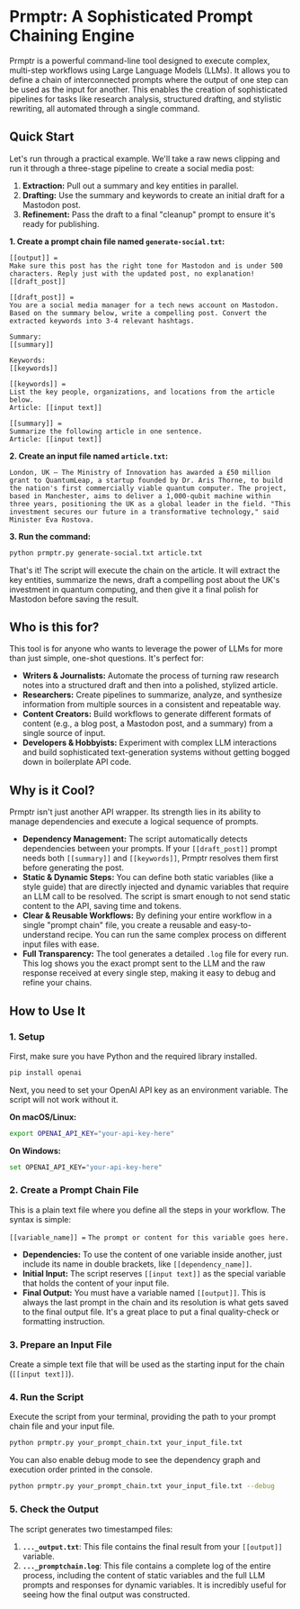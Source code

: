 # Prmptr: A Sophisticated Prompt Chaining Engine

Prmptr is a powerful command-line tool designed to execute complex, multi-step workflows using Large Language Models (LLMs). It allows you to define a chain of interconnected prompts where the output of one step can be used as the input for another. This enables the creation of sophisticated pipelines for tasks like research analysis, structured drafting, and stylistic rewriting, all automated through a single command.

## Quick Start

Let's run through a practical example. We'll take a raw news clipping and run it through a three-stage pipeline to create a social media post:

1.  **Extraction:** Pull out a summary and key entities in parallel.
2.  **Drafting:** Use the summary and keywords to create an initial draft for a Mastodon post.
3.  **Refinement:** Pass the draft to a final "cleanup" prompt to ensure it's ready for publishing.

**1. Create a prompt chain file named `generate-social.txt`:**

```
[[output]] =
Make sure this post has the right tone for Mastodon and is under 500 characters. Reply just with the updated post, no explanation!
[[draft_post]]

[[draft_post]] =
You are a social media manager for a tech news account on Mastodon. Based on the summary below, write a compelling post. Convert the extracted keywords into 3-4 relevant hashtags.

Summary:
[[summary]]

Keywords:
[[keywords]]

[[keywords]] =
List the key people, organizations, and locations from the article below.
Article: [[input text]]

[[summary]] =
Summarize the following article in one sentence.
Article: [[input text]]
```

**2. Create an input file named `article.txt`:**

```
London, UK – The Ministry of Innovation has awarded a £50 million grant to QuantumLeap, a startup founded by Dr. Aris Thorne, to build the nation's first commercially viable quantum computer. The project, based in Manchester, aims to deliver a 1,000-qubit machine within three years, positioning the UK as a global leader in the field. "This investment secures our future in a transformative technology," said Minister Eva Rostova.
```

**3. Run the command:**

```bash
python prmptr.py generate-social.txt article.txt
```

That's it! The script will execute the chain on the article. It will extract the key entities, summarize the news, draft a compelling post about the UK's investment in quantum computing, and then give it a final polish for Mastodon before saving the result.

## Who is this for?

This tool is for anyone who wants to leverage the power of LLMs for more than just simple, one-shot questions. It's perfect for:

* **Writers & Journalists:** Automate the process of turning raw research notes into a structured draft and then into a polished, stylized article.
* **Researchers:** Create pipelines to summarize, analyze, and synthesize information from multiple sources in a consistent and repeatable way.
* **Content Creators:** Build workflows to generate different formats of content (e.g., a blog post, a Mastodon post, and a summary) from a single source of input.
* **Developers & Hobbyists:** Experiment with complex LLM interactions and build sophisticated text-generation systems without getting bogged down in boilerplate API code.

## Why is it Cool?

Prmptr isn't just another API wrapper. Its strength lies in its ability to manage dependencies and execute a logical sequence of prompts.

* **Dependency Management:** The script automatically detects dependencies between your prompts. If your `[[draft_post]]` prompt needs both `[[summary]]` and `[[keywords]]`, Prmptr resolves them first before generating the post.
* **Static & Dynamic Steps:** You can define both static variables (like a style guide) that are directly injected and dynamic variables that require an LLM call to be resolved. The script is smart enough to not send static content to the API, saving time and tokens.
* **Clear & Reusable Workflows:** By defining your entire workflow in a single "prompt chain" file, you create a reusable and easy-to-understand recipe. You can run the same complex process on different input files with ease.
* **Full Transparency:** The tool generates a detailed `.log` file for every run. This log shows you the exact prompt sent to the LLM and the raw response received at every single step, making it easy to debug and refine your chains.

## How to Use It

### 1. Setup

First, make sure you have Python and the required library installed.

```bash
pip install openai
```

Next, you need to set your OpenAI API key as an environment variable. The script will not work without it.

**On macOS/Linux:**
```bash
export OPENAI_API_KEY="your-api-key-here"
```

**On Windows:**
```bash
set OPENAI_API_KEY="your-api-key-here"
```

### 2. Create a Prompt Chain File

This is a plain text file where you define all the steps in your workflow. The syntax is simple:

`[[variable_name]] =`
`The prompt or content for this variable goes here.`

* **Dependencies:** To use the content of one variable inside another, just include its name in double brackets, like `[[dependency_name]]`.
* **Initial Input:** The script reserves `[[input text]]` as the special variable that holds the content of your input file.
* **Final Output:** You must have a variable named `[[output]]`. This is always the last prompt in the chain and its resolution is what gets saved to the final output file. It's a great place to put a final quality-check or formatting instruction.

### 3. Prepare an Input File

Create a simple text file that will be used as the starting input for the chain (`[[input text]]`).

### 4. Run the Script

Execute the script from your terminal, providing the path to your prompt chain file and your input file.

```bash
python prmptr.py your_prompt_chain.txt your_input_file.txt
```

You can also enable debug mode to see the dependency graph and execution order printed in the console.

```bash
python prmptr.py your_prompt_chain.txt your_input_file.txt --debug
```

### 5. Check the Output

The script generates two timestamped files:

1.  **`..._output.txt`**: This file contains the final result from your `[[output]]` variable.
2.  **`..._promptchain.log`**: This file contains a complete log of the entire process, including the content of static variables and the full LLM prompts and responses for dynamic variables. It is incredibly useful for seeing how the final output was constructed.